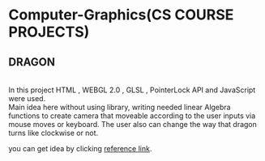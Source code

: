 # Computer-Graphics(CS COURSE PROJECTS)

## DRAGON
</br>
In this project HTML , WEBGL 2.0 , GLSL , PointerLock API and JavaScript were used.</br>
Main idea here without using library, writing needed linear Algebra functions to create camera that moveable according to the user inputs via mouse moves or keyboard.
The user also can change the way that dragon turns like clockwise or not.
</br>

you can get idea by clicking [reference link][1].

[1]: https://drive.google.com/file/d/1q3n_iQcgv9N8_9lFTYDt2baGhVRfIv3f/view?usp=sharing

